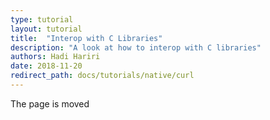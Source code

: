 ```yaml
---
type: tutorial
layout: tutorial
title:  "Interop with C Libraries"
description: "A look at how to interop with C libraries"
authors: Hadi Hariri 
date: 2018-11-20
redirect_path: docs/tutorials/native/curl
---
```



The page is moved
